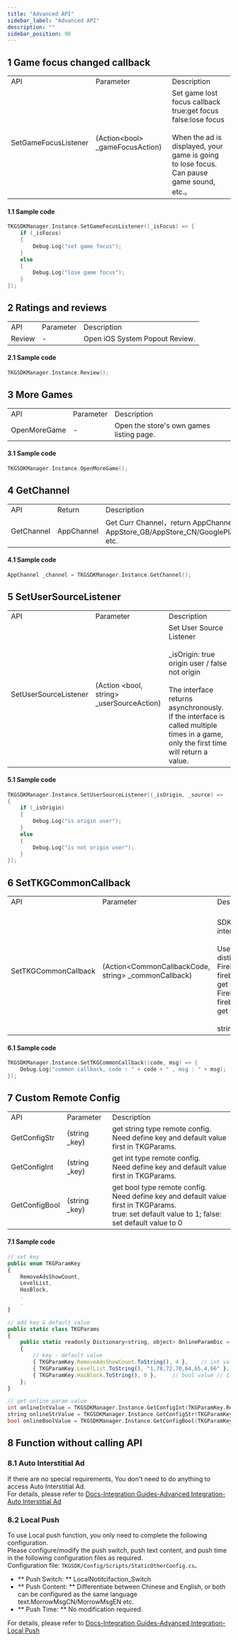 ```yaml
---
title: "Advanced API"
sidebar_label: "Advanced API"
description: ""
sidebar_position: 98
---
```


## 1 Game focus changed callback

<table>
  <tr>
    <td>API</td>
    <td>Parameter</td>
    <td>Description</td>
  </tr>
  <tr>
    <td>SetGameFocusListener</td>
    <td>(Action&lt;bool&gt; _gameFocusAction)</td>
    <td>Set game lost focus callback<br />  
    true:get focus<br />  
    false:lose focus<br /> <br />  
    When the ad is displayed, your game is going to lose focus. Can pause game sound, etc.。
    </td>
  </tr>
</table> 

#### 1.1 Sample code
```c
TKGSDKManager.Instance.SetGameFocusListener((_isFocus) => {
    if (_isFocus)
    {
        Debug.Log("set game focus");
    }
    else
    {
        Debug.Log("lose game focus");
    }
});
```

## 2 Ratings and reviews

<table>
  <tr>
    <td>API</td>
    <td>Parameter</td>
    <td>Description</td>
  </tr>
  <tr>
    <td>Review</td>
    <td>-</td>
    <td>Open iOS System Popout Review.
    </td>
  </tr>
</table> 

#### 2.1 Sample code
```c
TKGSDKManager.Instance.Review();
```
## 3 More Games

<table>
  <tr>
    <td>API</td>
    <td>Parameter</td>
    <td>Description</td>
  </tr>
  <tr>
    <td>OpenMoreGame</td>
    <td>-</td>
    <td>Open the store's own games listing page.
    </td>
  </tr>
</table> 

#### 3.1 Sample code
```c
TKGSDKManager.Instance.OpenMoreGame();
```

## 4 GetChannel
<table>
  <tr>
    <td>API</td>
    <td>Return</td>
    <td>Description</td>
  </tr>
  <tr>
    <td>GetChannel</td>
    <td>AppChannel</td>
    <td>Get Curr Channel，return AppChannel <br />
    AppStore_GB/AppStore_CN/GooglePlay/GW002 etc.
    </td>
  </tr>
</table> 

#### 4.1 Sample code
```c
AppChannel _channel = TKGSDKManager.Instance.GetChannel();
```

## 5 SetUserSourceListener
<table>
  <tr>
    <td>API</td>
    <td>Parameter</td>
    <td>Description</td>
  </tr>
  <tr>
    <td>SetUserSourceListener</td>
    <td>(Action &lt;bool, string&gt; _userSourceAction)</td>
    <td>Set User Source Listener   <br /><br />
    _isOrigin: true origin user / false not origin <br /><br />
    The interface returns asynchronously. If the interface is called multiple times in a game, only the first time will return a value.
    </td>
  </tr>
</table> 

#### 5.1 Sample code
```c
TKGSDKManager.Instance.SetUserSourceListener((_isOrigin, _source) =>
{
    if (_isOrigin)
    {
        Debug.Log("is origin user");
    }
    else
    {
        Debug.Log("is not origin user");
    }
});
```

## 6 SetTKGCommonCallback
<table>
  <tr>
    <td>API</td>
    <td>Parameter</td>
    <td>Description</td>
  </tr>
  <tr>
    <td>SetTKGCommonCallback</td>
    <td>(Action&lt;CommonCallbackCode, string&gt; _commonCallback)</td>
    <td>   <br />
    SDK unified event callback interface. <br /><br />
    Use CommonCallbackCode to distinguish event. <br />
    FirebaseOnlineParamGet_Succ: firebase remote configuration get succ.
    FirebaseOnlineParamGet_Failed: firebase remote configuration get failed.   <br />    <br /> 
    string: msg.
    </td>
  </tr>
</table> 

#### 6.1 Sample code
```c
TKGSDKManager.Instance.SetTKGCommonCallback((code, msg) => {
    Debug.Log("common callback, code : " + code + " , msg : " + msg);
});
```

## 7 Custom Remote Config

<table>
  <tr>
    <td>API</td>
    <td>Parameter</td>
    <td>Description</td>
  </tr>
  <tr>
    <td>GetConfigStr</td>
    <td>(string _key)</td>
    <td>get string type remote config. <br />
    Need define key and default value first in TKGParams.
    </td>
  </tr>
  <tr>
    <td>GetConfigInt</td>
    <td>(string _key)</td>
    <td>get int type remote config. <br />
    Need define key and default value first in TKGParams.
    </td>
  </tr>
  <tr>
    <td>GetConfigBool</td>
    <td>(string _key)</td>
    <td>get bool type remote config. <br />
    Need define key and default value first in TKGParams. <br />
    true: set default value to 1; false: set default value to 0
    </td>
  </tr>
</table> 

#### 7.1 Sample code
```jsx title="Asset/TKGSDK/Config/Scripts/TKGParams.cs"
// set key
public enum TKGParamKey
{
    RemoveAdsShowCount,
    LevelList,
    HasBlock,
    .
    .
}

// add key & default value
public static class TKGParams
{
    public static readonly Dictionary<string, object> OnlineParamDic = new Dictionary<string, object>()
    {
        // key - default value
        { TKGParamKey.RemoveAdsShowCount.ToString(), 4 },    // int value    // 
        { TKGParamKey.LevelList.ToString(), "1,78,72,70,64,65,4,66" }, // string value
        { TKGParamKey.HasBlock.ToString(), 0 },     // bool value // 1:true 0:false
    };
}

```
```c
// get online param value
int onlineIntValue = TKGSDKManager.Instance.GetConfigInt(TKGParamKey.RemoveAdsShowCount);
string onlineStrValue = TKGSDKManager.Instance.GetConfigStr(TKGParamKey.LevelList);
bool onlineBoolValue = TKGSDKManager.Instance.GetConfigBool(TKGParamKey.HasBlock);
```


## 8 Function without calling API

### 8.1 Auto Interstitial Ad
If there are no special requirements, You don't need to do anything to access Auto Interstitial Ad.     
For details, please refer to [Docs-Integration Guides-Advanced Integration-Auto Interstitial Ad](./tkg-integration/sdk-other-func.md)

### 8.2 Local Push
To use Local push function, you only need to complete the following configuration. <br />
Please configure/modify the push switch, push text content, and push time in the following configuration files as required. <br />
Configuration file:  ```TKGSDK/Config/Scripts/StaticOtherConfig.cs。```
- ** Push Switch: **  LocalNotitcifaction_Switch
- ** Push Content: **  Differentiate between Chinese and English, or both can be configured as the same language text.MorrowMsgCN/MorrowMsgEN etc.
- ** Push Time: ** No modification required.

For details, please refer to [Docs-Integration Guides-Advanced Integration-Local Push](./tkg-integration/sdk-other-func.md)

